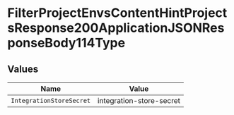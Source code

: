 # FilterProjectEnvsContentHintProjectsResponse200ApplicationJSONResponseBody114Type


## Values

| Name                     | Value                    |
| ------------------------ | ------------------------ |
| `IntegrationStoreSecret` | integration-store-secret |